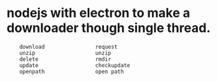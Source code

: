 # nodejs with electron to  make a downloader though single thread.
```
    download                request
    unzip                   unzip
    delete                  rmdir
    update                  checkupdate
    openpath                open path
```